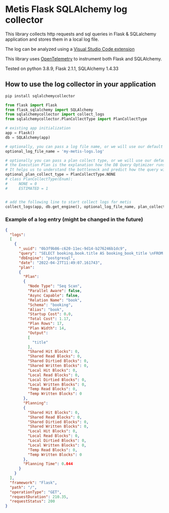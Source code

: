 # Metis Flask SQLAlchemy log collector

This library collects http requests and sql queries in Flask & SQLalchemy 
application and stores them in a local log file.

The log can be analyzed using a [Visual Studio Code extension](https://marketplace.visualstudio.com/items?itemName=Metis.dba-ai-vscode)

This library uses [OpenTelemetry](https://pypi.org/project/opentelemetry-sdk/) to instrument both Flask and SQLAlchemy.

Tested on python 3.8.9, Flask 2.1.1, SQLAlchemy 1.4.33


## How to use the log collector in your application

```bash
pip install sqlalchemycollector
```

```python
from flask import Flask
from flask_sqlalchemy import SQLAlchemy
from sqlalchemycollector import collect_logs
from sqlalchemycollector.PlanCollectType import PlanCollectType

# existing app initialization
app = Flask()
db = SQLAlchemy(app)

# optionally, you can pass a log file name, or we will use our default file name 'metis-log-collector.json
optional_log_file_name = 'my-metis-logs.log'

# optionally you can pass a plan collect type, or we will use our default collect type which is NONE
# the Execution Plan is the explanation how the DB Query Optimizer runs the query, focusing on what indexes to use.
# It helps us to understand the bottleneck and predict how the query will perform in the production environment.
optional_plan_collect_type = PlanCollectType.NONE
# class PlanCollectType(Enum):
#     NONE = 0
#     ESTIMATED = 1


# add the following line to start collect logs for metis
collect_logs(app, db.get_engine(), optional_log_file_name, plan_collection_option=optional_plan_collect_type)
```

### Example of a log entry (might be changed in the future) 
```json
{
  "logs":
  [
    {
      "_uuid": "0b3f9b86-c620-11ec-9d14-b276246b1dc9",
      "query": "SELECT booking.book.title AS booking_book_title \nFROM booking.book",
      "dbEngine": "postgresql",
      "date": "2022-04-27T11:49:07.161743",
      "plan":
      {
        "Plan":
        {
          "Node Type": "Seq Scan",
          "Parallel Aware": false,
          "Async Capable": false,
          "Relation Name": "book",
          "Schema": "booking",
          "Alias": "book",
          "Startup Cost": 0.0,
          "Total Cost": 1.17,
          "Plan Rows": 17,
          "Plan Width": 14,
          "Output":
          [
            "title"
          ],
          "Shared Hit Blocks": 0,
          "Shared Read Blocks": 0,
          "Shared Dirtied Blocks": 0,
          "Shared Written Blocks": 0,
          "Local Hit Blocks": 0,
          "Local Read Blocks": 0,
          "Local Dirtied Blocks": 0,
          "Local Written Blocks": 0,
          "Temp Read Blocks": 0,
          "Temp Written Blocks": 0
        },
        "Planning":
        {
          "Shared Hit Blocks": 0,
          "Shared Read Blocks": 0,
          "Shared Dirtied Blocks": 0,
          "Shared Written Blocks": 0,
          "Local Hit Blocks": 0,
          "Local Read Blocks": 0,
          "Local Dirtied Blocks": 0,
          "Local Written Blocks": 0,
          "Temp Read Blocks": 0,
          "Temp Written Blocks": 0
        },
        "Planning Time": 0.044
      }
    }
  ],
  "framework": "Flask",
  "path": "/",
  "operationType": "GET",
  "requestDuration": 210.35,
  "requestStatus": 200
}
```
